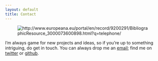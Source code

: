 ```yaml
---
layout: default
title: Contact
---
```

<figure>
	<img src="{{site.url}}/images/telephone.jpg" align="middle" alt="http://www.europeana.eu/portal/en/record/9200291/BibliographicResource_3000073600898.html?q=telephone/" />
</figure>

I’m always game for new projects and ideas, so if you’re up to something intriguing, do get in touch. You can always drop me an <a href="mailto:anna-maria.sichani@huygens.knaw.nl">email</a>; find me on <a href="https://twitter.com/amsichani">twitter</a> or <a href="https://github.com/amsichani/">github</a>.

